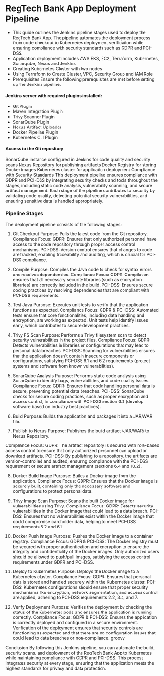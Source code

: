# RegTech Bank App Deployment Pipeline
- This guide outlines the Jenkins pipeline stages used to deploy the RegTech Bank App. The pipeline automates the deployment process from code checkout to Kubernetes deployment verification while ensuring compliance with security standards such as GDPR and PCI-DSS.
- Application deployment includes AWS EKS, EC2, Terraform, Kubernetes, Sonarqube, Nexus and Jenkins
- Creating Kubernetes Cluster with two nodes
- Using Terraform to Create Cluster, VPC, Security Group and IAM Role
- Prerequisites
Ensure the following prerequisites are met before setting up the Jenkins pipeline:

#### Jenkins server with required plugins installed:
- Git Plugin
- Maven Integration Plugin
- Trivy Scanner Plugin
- SonarQube Plugin
- Nexus Artifact Uploader
- Docker Pipeline Plugin
- Kubernetes CLI Plugin
#### Access to the Git repository
SonarQube instance configured in Jenkins for code quality and security scans
Nexus Repository for publishing artifacts
Docker Registry for storing Docker images
Kubernetes cluster for application deployment
Compliance with Security Standards
This deployment pipeline ensures compliance with GDPR and PCI-DSS by integrating security checks and tools throughout the stages, including static code analysis, vulnerability scanning, and secure artifact management. Each stage of the pipeline contributes to security by validating code quality, detecting potential security vulnerabilities, and ensuring sensitive data is handled appropriately.

### Pipeline Stages
The deployment pipeline consists of the following stages:

1. Git Checkout
Purpose: Pulls the latest code from the Git repository.
Compliance Focus:
GDPR: Ensures that only authorized personnel have access to the code repository through proper access control mechanisms.
PCI-DSS: Version control ensures that changes to code are tracked, enabling traceability and auditing, which is crucial for PCI-DSS compliance.

2. Compile
Purpose: Compiles the Java code to check for syntax errors and resolves dependencies.
Compliance Focus:
GDPR: Compilation ensures that all necessary security libraries (such as encryption libraries) are correctly included in the build.
PCI-DSS: Ensures secure coding practices by resolving dependencies that are compliant with PCI-DSS requirements.

3. Test Java
Purpose: Executes unit tests to verify that the application functions as expected.
Compliance Focus:
GDPR & PCI-DSS: Automated tests ensure that core functionalities, including data handling and encryption, are working as expected. Unit tests help identify issues early, which contributes to secure development practices.

4. Trivy FS Scan
Purpose: Performs a Trivy filesystem scan to detect security vulnerabilities in the project files.
Compliance Focus:
GDPR: Detects vulnerabilities in libraries or configurations that may lead to personal data breaches.
PCI-DSS: Scanning for vulnerabilities ensures that the application doesn't contain insecure components or configurations, satisfying PCI-DSS 6.1 and 6.2 requirements (protect systems and software from known vulnerabilities).

5. SonarQube Analysis
Purpose: Performs static code analysis using SonarQube to identify bugs, vulnerabilities, and code quality issues.
Compliance Focus:
GDPR: Ensures that code handling personal data is secure, preventing potential data breaches.
PCI-DSS: SonarQube checks for secure coding practices, such as proper encryption and access control, in compliance with PCI-DSS section 6.3 (develop software based on industry best practices).

6. Build
Purpose: Builds the application and packages it into a JAR/WAR file.

7. Publish to Nexus
Purpose: Publishes the build artifact (JAR/WAR) to Nexus Repository.

Compliance Focus:
GDPR: The artifact repository is secured with role-based access control to ensure that only authorized personnel can upload or download artifacts.
PCI-DSS: By publishing to a repository, the artifacts are version-controlled and audited, ensuring compliance with the PCI-DSS requirement of secure artifact management (sections 6.4 and 10.2).

8. Docker Build Image
Purpose: Builds a Docker image from the application.
Compliance Focus:
GDPR: Ensures that the Docker image is securely built, containing only the necessary software and configurations to protect personal data.

9. Trivy Image Scan
Purpose: Scans the built Docker image for vulnerabilities using Trivy.
Compliance Focus:
GDPR: Detects security vulnerabilities in the Docker image that could lead to a data breach.
PCI-DSS: Ensures that no vulnerabilities exist within the Docker image that could compromise cardholder data, helping to meet PCI-DSS requirements 5.2 and 6.1.

10. Docker Push Image
Purpose: Pushes the Docker image to a container registry.
Compliance Focus:
GDPR & PCI-DSS: The Docker registry must be secured with proper authentication and encryption to ensure the integrity and confidentiality of the Docker images. Only authorized users should be allowed to push/pull images, satisfying the access control requirements under GDPR and PCI-DSS.

11. Deploy to Kubernetes
Purpose: Deploys the Docker image to a Kubernetes cluster.
Compliance Focus:
GDPR: Ensures that personal data is stored and handled securely within the Kubernetes cluster.
PCI-DSS: Kubernetes configurations should ensure that proper security mechanisms like encryption, network segmentation, and access control are applied, adhering to PCI-DSS requirements 2.2, 3.4, and 7.

12. Verify Deployment
Purpose: Verifies the deployment by checking the status of the Kubernetes pods and ensures the application is running correctly.
Compliance Focus:
GDPR & PCI-DSS: Ensures the application is correctly deployed and configured in a secure environment. Verification of the deployment ensures that security controls are functioning as expected and that there are no configuration issues that could lead to data breaches or non-compliance.
groovy

Conclusion
By following this Jenkins pipeline, you can automate the build, security scans, and deployment of the RegTech Bank App to Kubernetes while maintaining compliance with GDPR and PCI-DSS. This process integrates security at every stage, ensuring that the application meets the highest standards for privacy and data protection.
